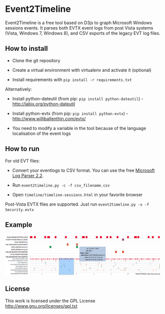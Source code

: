 Event2Timeline
==============

Event2Timeline is a free tool based on D3js to graph Microsoft Windows sessions events. It parses both EVTX event logs from post Vista systems (Vista, Windows 7, Windows 8), and CSV exports of the legacy EVT log files.

How to install
--------------

- Clone the git repository

- Create a virtual environment with virtualenv and activate it (optional) 

- Install requirements with `pip install -r requirements.txt`

Alternatively:

- Install python-dateutil (from pip: `pip install python-dateutil`) - http://labix.org/python-dateutil

- Install python-evtx (from pip: `pip install python-evtx`) - http://www.williballenthin.com/evtx/

- You need to modify a variable in the tool because of the language localisation of the event logs

How to run 
----------

For old EVT files:

- Convert your eventlogs to CSV format. You can use the free [Microsoft Log Parser 2.2](http://www.microsoft.com/en-us/download/details.aspx?id=24659).

- Run `event2timeline.py -c -f csv_filename.csv`

- Open `timeline/timeline-sessions.html` in your favorite browser

Post-Vista EVTX files are supported. Just run `event2timeline.py -x -f Security.evtx`

Example
-------

![Rendering example](/event2timeline.png "Result after parsing the SANS FOR 508 Security event logs")

License
-------
This work is licensed under the GPL License
http://www.gnu.org/licenses/gpl.txt